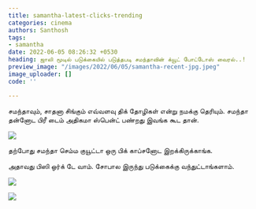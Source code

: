```yaml
---
title: samantha-latest-clicks-trending
categories: cinema
authors: Santhosh
tags:
- samantha
date: 2022-06-05 08:26:32 +0530
heading: ஜாலி மூடில் படுக்கையில் படுத்தபடி சமந்தாவின் க்யூட் போட்டோஸ் வைரல்..!
preview_image: "/images/2022/06/05/samantha-recent-jpg.jpeg"
image_uploader: []
code: ''

---
```

சமந்தாவும், சாதனா சிங்கும் எவ்வளவு திக் தோழிகள் என்று நமக்கு தெரியும். சமந்தா தன்னோட பிரீ டைம் அதிகமா ஸ்பென்ட் பண்றது இவங்க கூட தான்.

![](/images/2022/06/05/samantha-cute-photos-3-jpg.jpeg)

தற்போது சமந்தா செம்ம குயூட்டா ஒரு பிக் காப்சனோட இறக்கிருக்காங்க.

அதாவது பிஸி ஒர்க் டே வாம். சோபால இருந்து படுக்கைக்கு வந்துட்டாங்களாம்.

![](/images/2022/06/05/samantha-cute-photos-1-jpg.jpeg)

![](/images/2022/06/05/samantha-cute-photos-jpg.jpeg)

